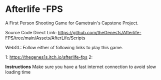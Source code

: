 # Afterlife -FPS 
 A First Person Shooting Game for Gametrain's Capstone Project.
 
 Source Code Direct Link:
 https://github.com/theGenes1s/Afterlife-FPS/tree/main/Assets/AfterLife/Scripts
 
 WebGL: Follow either of following links to play this game.
 
 1: https://thegenes1s.itch.io/afterlife-fps
 2:
 
 **Instructions**
 Make sure you have a fast internet connection to avoid slow loading time
